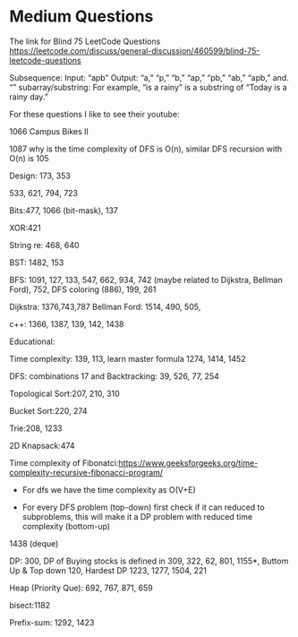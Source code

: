 # Medium Questions


The link for Blind 75 LeetCode Questions
https://leetcode.com/discuss/general-discussion/460599/blind-75-leetcode-questions

Subsequence: Input: “apb” Output: “a,” “p,” “b,” “ap,” “pb,” “ab,” “apb,” and. “” 
subarray/substring: For example, “is a rainy” is a substring of “Today is a rainy day.”

For these questions I like to see their youtube:

1066 Campus Bikes II

1087 why is the time complexity of DFS is O(n), similar DFS recursion with O(n) is 105

Design: 173, 353

533, 621, 794, 723

Bits:477, 1066 (bit-mask), 137

XOR:421

String re: 468, 640

BST: 1482, 153

BFS: 1091, 127, 133, 547, 662, 934, 742 (maybe related to Dijkstra, Bellman Ford), 752, DFS coloring (886), 199, 261 

Dijkstra: 1376,743,787  Bellman Ford: 1514, 490, 505, 

c++: 1366, 1387, 139, 142, 1438

Educational:

Time complexity: 139, 113, learn master formula 1274, 1414, 1452

DFS: combinations 17 and Backtracking: 39, 526, 77, 254

Topological Sort:207, 210, 310

Bucket Sort:220, 274

Trie:208, 1233

2D Knapsack:474

Time complexity of Fibonatci:https://www.geeksforgeeks.org/time-complexity-recursive-fibonacci-program/

- For dfs we have the time complexity as O(V+E)

- For every DFS problem (top-down) first check if it can reduced to subproblems, this will make it a DP problem with reduced time complexity (bottom-up)

1438 (deque)


DP: 300, DP of Buying stocks is defined in 309, 322, 62, 801, 1155*, Buttom Up & Top down 120, Hardest DP 1223, 1277, 1504, 221

Heap (Priority Que): 692, 767, 871, 659

bisect:1182

Prefix-sum: 1292, 1423

